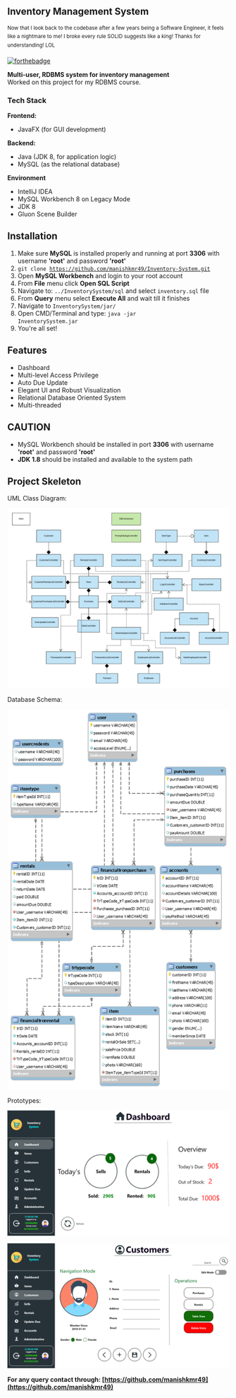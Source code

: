 ## Inventory Management System 
<sup>Now that I look back to the codebase after a few years being a Software Engineer, it feels like a nightmare to me! I broke every rule SOLID suggests like a king! Thanks for understanding! LOL</sup>

[![forthebadge](https://forthebadge.com/images/badges/contains-cat-gifs.svg)](https://forthebadge.com)

**Multi-user, RDBMS system for inventory management**
<br>Worked on this project for my RDBMS course. 

### **Tech Stack**  
**Frontend:**  
- JavaFX (for GUI development)  

**Backend:**  
- Java (JDK 8, for application logic)  
- MySQL (as the relational database)  


**Environment**
- IntelliJ IDEA
- MySQL Workbench 8 on Legacy Mode
- JDK 8
- Gluon Scene Builder

## Installation
1. Make sure **MySQL** is installed properly and running at port **3306** with username **'root'** and password **'root'** 
2. <code>git clone https://github.com/manishkmr49/Inventory-System.git</code>
3. Open **MySQL Workbench** and login to your root account
4. From **File** menu click **Open SQL Script**
5. Navigate to: <code>../InventorySystem/sql</code> and select <code>inventory.sql</code> file
6. From **Query** menu select **Execute All** and wait till it finishes
7. Navigate to <code>InventorySystem/jar/</code>
8. Open CMD/Terminal and type: <code>java -jar InventorySystem.jar</code>
9. You're all set!
 
## Features
- Dashboard
- Multi-level Access Privilege
- Auto Due Update
- Elegant UI and Robust Visualization
- Relational Database Oriented System
- Multi-threaded

## CAUTION
- MySQL Workbench should be installed in port **3306** with username **'root'** and password **'root'**
- **JDK 1.8** should be installed and available to the system path

## Project Skeleton
UML Class Diagram:

![UML](images/diagrams/simplified-uml.png)

Database Schema:

![EER Diagram](images/diagrams/schema.png)

Prototypes:

![Dashboard](images/prototypes/Dashboard.png)

![Customers](images/prototypes/Customers.png)

**For any query contact through: [https://github.com/manishkmr49](https://github.com/manishkmr49)**
